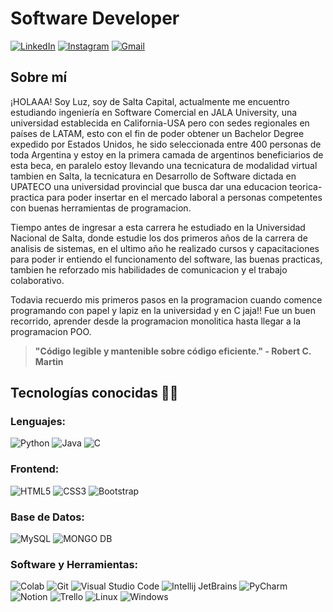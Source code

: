 # Software Developer

[![LinkedIn](https://img.shields.io/badge/LinkedIn-0077B5?style=for-the-badge&logo=linkedin&logoColor=white)](https://www.linkedin.com/in/luz-alcoba-0b7984250)
[![Instagram](https://img.shields.io/badge/Instagram-E4405F?style=for-the-badge&logo=instagram&logoColor=white)](https://www.instagram.com/luzalcoba_24/)
[![Gmail](https://img.shields.io/badge/Gmail-D14836?style=for-the-badge&logo=gmail&logoColor=white)](mailto:luzgalcoba25@gmail.com)

## Sobre mí

¡HOLAAA! Soy Luz, soy de Salta Capital, actualmente me encuentro estudiando ingeniería en Software Comercial en JALA University, una universidad establecida en California-USA pero con sedes regionales en países de LATAM, esto con el fin de poder obtener un Bachelor Degree expedido por Estados Unidos, he sido seleccionada entre 400 personas de toda Argentina y estoy en la primera camada de argentinos beneficiarios de esta beca, en paralelo estoy llevando una tecnicatura de modalidad virtual tambien en Salta, la tecnicatura en Desarrollo de Software dictada en UPATECO una universidad provincial que busca dar una educacion teorica-practica para poder insertar en el mercado laboral a personas competentes con buenas herramientas de programacion. 

Tiempo antes de ingresar a esta carrera he estudiado en la Universidad Nacional de Salta, donde estudie los dos primeros años de la carrera de analisis de sistemas, en el ultimo año he realizado cursos y capacitaciones para poder ir entiendo el funcionamento del software, las buenas practicas, tambien he reforzado mis habilidades de comunicacion y el trabajo colaborativo.

Todavia recuerdo mis primeros pasos en la programacion cuando comence programando con papel y lapiz en la universidad y en C jaja!! Fue un buen recorrido, aprender desde la programacion monolitica hasta llegar a la programacion POO. 

> **"Código legible y mantenible sobre código eficiente." - Robert C. Martin**

## Tecnologías conocidas 🧑‍💻

### Lenguajes:
![Python](https://img.shields.io/badge/Python-3776AB?style=for-the-badge&logo=python&logoColor=white)
![Java](https://img.shields.io/badge/Java-007396?style=for-the-badge&logo=java&logoColor=white)
![C](https://img.shields.io/badge/C-A8B9CC?style=for-the-badge&logo=C&logoColor=white)

### Frontend:
![HTML5](https://img.shields.io/badge/HTML5-E34F26?style=for-the-badge&logo=html5&logoColor=white)
![CSS3](https://img.shields.io/badge/CSS3-1572B6?style=for-the-badge&logo=css3&logoColor=white)
![Bootstrap](https://img.shields.io/badge/Bootstrap-563D7C?style=for-the-badge&logo=bootstrap&logoColor=white)

### Base de Datos:
![MySQL](https://img.shields.io/badge/MySQL-4479A1?style=for-the-badge&logo=mysql&logoColor=white)
![MONGO DB](https://upload.wikimedia.org/wikipedia/commons/thumb/9/93/MongoDB_Logo.svg/150px-MongoDB_Logo.svg.png)

### Software y Herramientas:
![Colab](https://img.shields.io/badge/Colab-F9AB00?style=for-the-badge&logo=googlecolab&logoColor=white)
![Git](https://img.shields.io/badge/Git-F05032?style=for-the-badge&logo=git&logoColor=white)
![Visual Studio Code](https://img.shields.io/badge/Visual_Studio_Code-0078D4?style=for-the-badge&logo=visual%20studio%20code&logoColor=white)
![Intellij JetBrains](https://img.shields.io/badge/Intellij_JetBrains-A8B9CC?style=for-the-badge&logo=intellij-idea&logoColor=white)
![PyCharm](https://img.shields.io/badge/PyCharm-3776AB?style=for-the-badge&logo=pycharm&logoColor=white)
![Notion](https://img.shields.io/badge/Notion-563D7C?style=for-the-badge&logo=notion&logoColor=white)
![Trello](https://img.shields.io/badge/Trello-0079BF?style=for-the-badge&logo=trello&logoColor=white)
![Linux](https://img.shields.io/badge/Linux-FCC624?style=for-the-badge&logo=linux&logoColor=black)
![Windows](https://img.shields.io/badge/Windows-0078D6?style=for-the-badge&logo=windows&logoColor=white)
